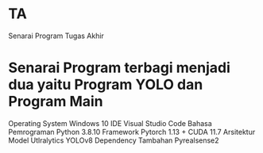 # TA
Senarai Program Tugas Akhir

# Senarai Program terbagi menjadi dua yaitu Program YOLO dan Program Main
Operating System	Windows 10
IDE	Visual Studio Code
Bahasa Pemrograman	Python 3.8.10
Framework	Pytorch 1.13 + CUDA 11.7
Arsitektur Model	Utlralytics YOLOv8
Dependency Tambahan	Pyrealsense2

